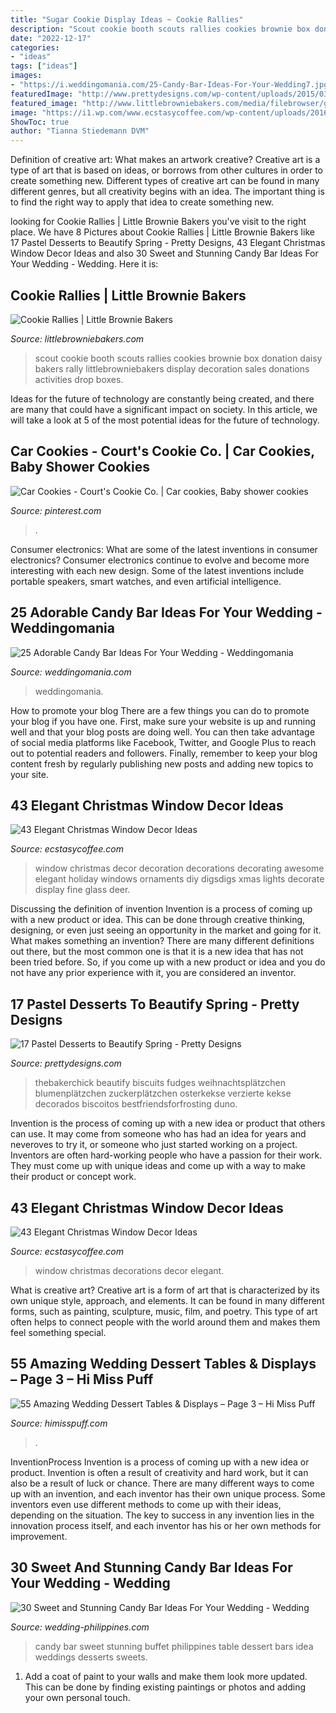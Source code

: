 ```yaml
---
title: "Sugar Cookie Display Ideas ~ Cookie Rallies"
description: "Scout cookie booth scouts rallies cookies brownie box donation daisy bakers rally littlebrowniebakers display decoration sales donations activities drop boxes"
date: "2022-12-17"
categories:
- "ideas"
tags: ["ideas"]
images:
- "https://i.weddingomania.com/25-Candy-Bar-Ideas-For-Your-Wedding7.jpg"
featuredImage: "http://www.prettydesigns.com/wp-content/uploads/2015/03/Pastel-Rose-Cookies.jpg"
featured_image: "http://www.littlebrowniebakers.com/media/filebrowser/giftofcaringbin.jpg"
image: "https://i1.wp.com/www.ecstasycoffee.com/wp-content/uploads/2016/10/Christmas-Window-Decorations-Ideas-1.jpg"
ShowToc: true
author: "Tianna Stiedemann DVM"
---
```



Definition of creative art: What makes an artwork creative?
Creative art is a type of art that is based on ideas, or borrows from other cultures in order to create something new. 
Different types of creative art can be found in many different genres, but all creativity begins with an idea. The important thing is to find the right way to apply that idea to create something new.

	

		
looking for Cookie Rallies | Little Brownie Bakers you've visit to the right place. We have 8 Pictures about Cookie Rallies | Little Brownie Bakers like 17 Pastel Desserts to Beautify Spring - Pretty Designs, 43 Elegant Christmas Window Decor Ideas and also 30 Sweet and Stunning Candy Bar Ideas For Your Wedding - Wedding. Here it is:
		
    
## Cookie Rallies | Little Brownie Bakers

<img loading=lazy src="http://www.littlebrowniebakers.com/media/filebrowser/giftofcaringbin.jpg" onerror="this.onerror=null;this.src='https://tse2.mm.bing.net/th?id=OIP.s2eiFjrBiZMUn5JXknfREwHaLc&amp;pid=15.1';" alt="Cookie Rallies | Little Brownie Bakers">

_Source: littlebrowniebakers.com_

>scout cookie booth scouts rallies cookies brownie box donation daisy bakers rally littlebrowniebakers display decoration sales donations activities drop boxes. 

	

Ideas for the future of technology are constantly being created, and there are many that could have a significant impact on society. In this article, we will take a look at 5 of the most potential ideas for the future of technology.

    
## Car Cookies - Court&#039;s Cookie Co. | Car Cookies, Baby Shower Cookies

<img loading=lazy src="https://i.pinimg.com/736x/6e/4c/23/6e4c2360c509fe29602a5b20420029c7.jpg" onerror="this.onerror=null;this.src='https://tse3.mm.bing.net/th?id=OIP.ULHkD-u9zGocaFz4QERAJgHaLH&amp;pid=15.1';" alt="Car Cookies - Court&#039;s Cookie Co. | Car cookies, Baby shower cookies">

_Source: pinterest.com_

>. 

	

Consumer electronics: What are some of the latest inventions in consumer electronics?
Consumer electronics continue to evolve and become more interesting with each new design. Some of the latest inventions include portable speakers, smart watches, and even artificial intelligence.

    
## 25 Adorable Candy Bar Ideas For Your Wedding - Weddingomania

<img loading=lazy src="https://i.weddingomania.com/25-Candy-Bar-Ideas-For-Your-Wedding7.jpg" onerror="this.onerror=null;this.src='https://tse4.mm.bing.net/th?id=OIP.JjQqHjAWLGOCatWbKtKtuwAAAA&amp;pid=15.1';" alt="25 Adorable Candy Bar Ideas For Your Wedding - Weddingomania">

_Source: weddingomania.com_

>weddingomania. 

	

How to promote your blog
There are a few things you can do to promote your blog if you have one. First, make sure your website is up and running well and that your blog posts are doing well. You can then take advantage of social media platforms like Facebook, Twitter, and Google Plus to reach out to potential readers and followers. Finally, remember to keep your blog content fresh by regularly publishing new posts and adding new topics to your site.

    
## 43 Elegant Christmas Window Decor Ideas

<img loading=lazy src="https://i1.wp.com/www.ecstasycoffee.com/wp-content/uploads/2016/10/Christmas-Window-Decorations-Ideas-1.jpg" onerror="this.onerror=null;this.src='https://tse4.mm.bing.net/th?id=OIP.zRvXgWMZgr6Rf64YxPIWpQHaLH&amp;pid=15.1';" alt="43 Elegant Christmas Window Decor Ideas">

_Source: ecstasycoffee.com_

>window christmas decor decoration decorations decorating awesome elegant holiday windows ornaments diy digsdigs xmas lights decorate display fine glass deer. 

	

Discussing the definition of invention
Invention is a process of coming up with a new product or idea. This can be done through creative thinking, designing, or even just seeing an opportunity in the market and going for it. What makes something an invention? There are many different definitions out there, but the most common one is that it is a new idea that has not been tried before. So, if you come up with a new product or idea and you do not have any prior experience with it, you are considered an inventor.

    
## 17 Pastel Desserts To Beautify Spring - Pretty Designs

<img loading=lazy src="http://www.prettydesigns.com/wp-content/uploads/2015/03/Pastel-Rose-Cookies.jpg" onerror="this.onerror=null;this.src='https://tse2.mm.bing.net/th?id=OIP.-bCJUoIpTTYDMA1N3Dv7NgHaLH&amp;pid=15.1';" alt="17 Pastel Desserts to Beautify Spring - Pretty Designs">

_Source: prettydesigns.com_

>thebakerchick beautify biscuits fudges weihnachtsplätzchen blumenplätzchen zuckerplätzchen osterkekse verzierte kekse decorados biscoitos bestfriendsforfrosting duno. 

	

Invention is the process of coming up with a new idea or product that others can use. It may come from someone who has had an idea for years and neveroves to try it, or someone who just started working on a project. Inventors are often hard-working people who have a passion for their work. They must come up with unique ideas and come up with a way to make their product or concept work.

    
## 43 Elegant Christmas Window Decor Ideas

<img loading=lazy src="https://i0.wp.com/www.ecstasycoffee.com/wp-content/uploads/2016/10/Christmas-Window-Decorations-Ideas-6.jpg" onerror="this.onerror=null;this.src='https://tse1.mm.bing.net/th?id=OIP.tYZaXh9x-GWfQsbvcXkduQHaLG&amp;pid=15.1';" alt="43 Elegant Christmas Window Decor Ideas">

_Source: ecstasycoffee.com_

>window christmas decorations decor elegant. 

	

What is creative art?
Creative art is a form of art that is characterized by its own unique style, approach, and elements. It can be found in many different forms, such as painting, sculpture, music, film, and poetry. This type of art often helps to connect people with the world around them and makes them feel something special.

    
## 55 Amazing Wedding Dessert Tables &amp; Displays – Page 3 – Hi Miss Puff

<img loading=lazy src="https://www.himisspuff.com/wp-content/uploads/2016/07/cookie-bar-wedding-dessert-table.jpg" onerror="this.onerror=null;this.src='https://tse3.mm.bing.net/th?id=OIP.NMnvA3pZ1naKRkWylT57HgHaLH&amp;pid=15.1';" alt="55 Amazing Wedding Dessert Tables &amp; Displays – Page 3 – Hi Miss Puff">

_Source: himisspuff.com_

>. 

	

InventionProcess
Invention is a process of coming up with a new idea or product. Invention is often a result of creativity and hard work, but it can also be a result of luck or chance. There are many different ways to come up with an invention, and each inventor has their own unique process. Some inventors even use different methods to come up with their ideas, depending on the situation. The key to success in any invention lies in the innovation process itself, and each inventor has his or her own methods for improvement.

    
## 30 Sweet And Stunning Candy Bar Ideas For Your Wedding - Wedding

<img loading=lazy src="http://www.wedding-philippines.com/wp-content/uploads/2015/09/Wedding-Philippines-30-Sweet-and-Stunning-Candy-Bar-Buffet-Food-Ideas-For-Your-Wedding-14.jpg" onerror="this.onerror=null;this.src='https://tse2.mm.bing.net/th?id=OIP.J60-gUnnM6O8T7wjalwfLAHaKT&amp;pid=15.1';" alt="30 Sweet and Stunning Candy Bar Ideas For Your Wedding - Wedding">

_Source: wedding-philippines.com_

>candy bar sweet stunning buffet philippines table dessert bars idea weddings desserts sweets. 

	

1. Add a coat of paint to your walls and make them look more updated. This can be done by finding existing paintings or photos and adding your own personal touch. 

